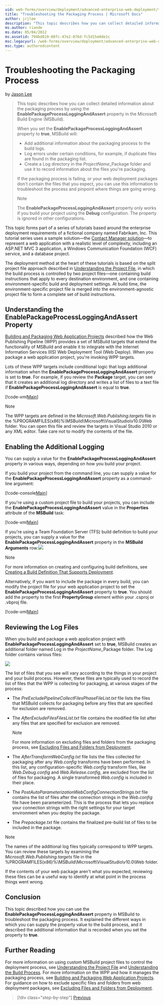 ```yaml
---
uid: web-forms/overview/deployment/advanced-enterprise-web-deployment/troubleshooting-the-packaging-process
title: "Troubleshooting the Packaging Process | Microsoft Docs"
author: jrjlee
description: "This topic describes how you can collect detailed information about the packaging process by using the EnablePackageProcessLoggingAndAssert property in the M..."
ms.author: riande
ms.date: 05/04/2012
ms.assetid: 794bd819-00fc-47e2-876d-fc5d15e0de1c
msc.legacyurl: /web-forms/overview/deployment/advanced-enterprise-web-deployment/troubleshooting-the-packaging-process
msc.type: authoredcontent
---
```

# Troubleshooting the Packaging Process

by [Jason Lee](https://github.com/jrjlee)

> This topic describes how you can collect detailed information about the packaging process by using the **EnablePackageProcessLoggingAndAssert** property in the Microsoft Build Engine (MSBuild).
> 
> When you set the **EnablePackageProcessLoggingAndAssert** property to **true**, MSBuild will:
> 
> - Add additional information about the packaging process to the build logs.
> - Log errors under certain conditions, for example, if duplicate files are found in the packaging list.
> - Create a Log directory in the *ProjectName*\_Package folder and use it to record information about the files you're packaging.
> 
> If the packaging process is failing, or your web deployment packages don't contain the files that you expect, you can use this information to troubleshoot the process and pinpoint where things are going wrong.
> 
> > [!NOTE]
> > The **EnablePackageProcessLoggingAndAssert** property only works if you build your project using the **Debug** configuration. The property is ignored in other configurations.

This topic forms part of a series of tutorials based around the enterprise deployment requirements of a fictional company named Fabrikam, Inc. This tutorial series uses a sample solution&#x2014;the [Contact Manager solution](../web-deployment-in-the-enterprise/the-contact-manager-solution.md)&#x2014;to represent a web application with a realistic level of complexity, including an ASP.NET MVC 3 application, a Windows Communication Foundation (WCF) service, and a database project.

The deployment method at the heart of these tutorials is based on the split project file approach described in [Understanding the Project File](../web-deployment-in-the-enterprise/understanding-the-project-file.md), in which the build process is controlled by two project files&#x2014;one containing build instructions that apply to every destination environment, and one containing environment-specific build and deployment settings. At build time, the environment-specific project file is merged into the environment-agnostic project file to form a complete set of build instructions.

## Understanding the EnablePackageProcessLoggingAndAssert Property

[Building and Packaging Web Application Projects](../web-deployment-in-the-enterprise/building-and-packaging-web-application-projects.md) described how the Web Publishing Pipeline (WPP) provides a set of MSBuild targets that extend the functionality of MSBuild and enable it to integrate with the Internet Information Services (IIS) Web Deployment Tool (Web Deploy). When you package a web application project, you're invoking WPP targets.

Lots of these WPP targets include conditional logic that logs additional information when the **EnablePackageProcessLoggingAndAssert** property is set to **true**. For example, if you review the **Package** target, you can see that it creates an additional log directory and writes a list of files to a text file if **EnablePackageProcessLoggingAndAssert** is equal to **true**.

[!code-xml[Main](troubleshooting-the-packaging-process/samples/sample1.xml)]

> [!NOTE]
> The WPP targets are defined in the *Microsoft.Web.Publishing.targets* file in the %PROGRAMFILES(x86)%\MSBuild\Microsoft\VisualStudio\v10.0\Web folder. You can open this file and review the targets in Visual Studio 2010 or any XML editor. Take care not to modify the contents of the file.

## Enabling the Additional Logging

You can supply a value for the **EnablePackageProcessLoggingAndAssert** property in various ways, depending on how you build your project.

If you build your project from the command line, you can supply a value for the **EnablePackageProcessLoggingAndAssert** property as a command-line argument:

[!code-console[Main](troubleshooting-the-packaging-process/samples/sample2.cmd)]

If you're using a custom project file to build your projects, you can include the **EnablePackageProcessLoggingAndAssert** value in the **Properties** attribute of the **MSBuild** task:

[!code-xml[Main](troubleshooting-the-packaging-process/samples/sample3.xml)]

If you're using a Team Foundation Server (TFS) build definition to build your projects, you can supply a value for the **EnablePackageProcessLoggingAndAssert** property in the **MSBuild Arguments** row:![](troubleshooting-the-packaging-process/_static/image1.png)

> [!NOTE]
> For more information on creating and configuring build definitions, see [Creating a Build Definition That Supports Deployment](../configuring-team-foundation-server-for-web-deployment/creating-a-build-definition-that-supports-deployment.md).

Alternatively, if you want to include the package in every build, you can modify the project file for your web application project to set the **EnablePackageProcessLoggingAndAssert** property to **true**. You should add the property to the first **PropertyGroup** element within your .csproj or .vbproj file.

[!code-xml[Main](troubleshooting-the-packaging-process/samples/sample4.xml)]

## Reviewing the Log Files

When you build and package a web application project with **EnablePackageProcessLoggingAndAssert** set to **true**, MSBuild creates an additional folder named Log in the *ProjectName*\_Package folder. The Log folder contains various files:

![](troubleshooting-the-packaging-process/_static/image2.png)

The list of files that you see will vary according to the things in your project and your build process. However, these files are typically used to record the list of files that the WPP is collecting for packaging, at various stages of the process:

- The *PreExcludePipelineCollectFilesPhaseFileList.txt* file lists the files that MSBuild collects for packaging before any files that are specified for exclusion are removed.
- The *AfterExcludeFilesFilesList.txt* file contains the modified file list after any files that are specified for exclusion are removed.

    > [!NOTE]
    > For more information on excluding files and folders from the packaging process, see [Excluding Files and Folders from Deployment](excluding-files-and-folders-from-deployment.md).
- The *AfterTransformWebConfig.txt* file lists the files collected for packaging after any *Web.config* transforms have been performed. In this list, any configuration-specific *Web.config* transform files, like *Web.Debug.config* and *Web.Release.config*, are excluded from the list of files for packaging. A single transformed *Web.config* is included in their place.
- The *PostAutoParameterizationWebConfigConnectionStrings.txt* file contains the list of files after the connection strings in the *Web.config* file have been parameterized. This is the process that lets you replace your connection strings with the right settings for your target environment when you deploy the package.
- The *Prepackage.txt* file contains the finalized pre-build list of files to be included in the package.

> [!NOTE]
> The names of the additional log files typically correspond to WPP targets. You can review these targets by examining the *Microsoft.Web.Publishing.targets* file in the %PROGRAMFILES(x86)%\MSBuild\Microsoft\VisualStudio\v10.0\Web folder.

If the contents of your web package aren't what you expected, reviewing these files can be a useful way to identify at what point in the process things went wrong.

## Conclusion

This topic described how you can use the **EnablePackageProcessLoggingAndAssert** property in MSBuild to troubleshoot the packaging process. It explained the different ways in which you can supply the property value to the build process, and it described the additional information that is recorded when you set the property to **true**.

## Further Reading

For more information on using custom MSBuild project files to control the deployment process, see [Understanding the Project File](../web-deployment-in-the-enterprise/understanding-the-project-file.md) and [Understanding the Build Process](../web-deployment-in-the-enterprise/understanding-the-build-process.md). For more information on the WPP and how it manages the packaging process, see [Building and Packaging Web Application Projects](../web-deployment-in-the-enterprise/building-and-packaging-web-application-projects.md). For guidance on how to exclude specific files and folders from web deployment packages, see [Excluding Files and Folders from Deployment](excluding-files-and-folders-from-deployment.md).

> [!div class="step-by-step"]
> [Previous](running-windows-powershell-scripts-from-msbuild-project-files.md)
